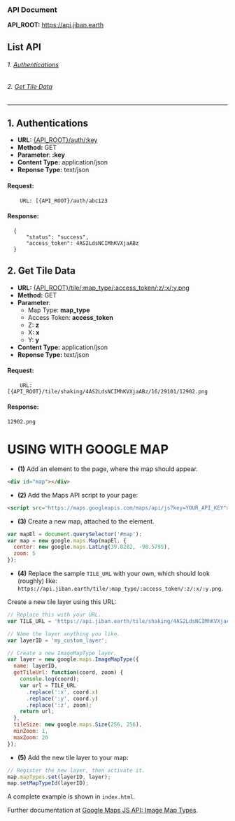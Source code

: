 ### API Document

**API_ROOT:** https://api.jiban.earth

## List API
###### 1. [Authentications](#1-authentications)
###### 2. [Get Tile Data](#2-get-tile-data)


***********************

## 1. Authentications
* **URL:** [{API_ROOT}/auth/:key](#)
* **Method:** GET
* **Parameter**: **:key**
* **Content Type:** application/json
* **Reponse Type:** text/json

#### Request: 
		URL: [{API_ROOT}/auth/abc123
#### Response:
    
  ```
	{
        "status": "success",
        "access_token": 4AS2LdsNCIMhKVXjaABz
    }
  ```
  
 ## 2. Get Tile Data
* **URL:** [{API_ROOT}/tile/:map_type/:access_token/:z/:x/:y.png](#)
* **Method:** GET
* **Parameter**:
    * Map Type: **map_type**
    * Access Token: **access_token**
    * Z: **z**
    * X: **x**
    * Y: **y**
* **Content Type:** application/json
* **Reponse Type:** text/json

#### Request: 
		URL: [{API_ROOT}/tile/shaking/4AS2LdsNCIMhKVXjaABz/16/29101/12902.png
#### Response:
    
  ```
  12902.png
  ```
  
  
# USING WITH GOOGLE MAP
* **(1)** Add an element to the page, where the map should appear. 
```html
<div id="map"></div>
```

* **(2)** Add the Maps API script to your page:

```html
<script src="https://maps.googleapis.com/maps/api/js?key=YOUR_API_KEY"></script>
```

* **(3)** Create a new map, attached to the element.

```javascript
var mapEl = document.querySelector('#map');
var map = new google.maps.Map(mapEl, {
  center: new google.maps.LatLng(39.8282, -98.5795),
  zoom: 5
});
```

* **(4)** Replace the sample `TILE_URL` with your own, which should look (roughly) like: `https://api.jiban.earth/tile/:map_type/:access_token/:z/:x/:y.png`.

Create a new tile layer using this URL:

```javascript
// Replace this with your URL.
var TILE_URL = 'https://api.jiban.earth/tile/shaking/4AS2LdsNCIMhKVXjaABz/:z/:x/:y.png';

// Name the layer anything you like.
var layerID = 'my_custom_layer';

// Create a new ImageMapType layer.
var layer = new google.maps.ImageMapType({
  name: layerID,
  getTileUrl: function(coord, zoom) {
    console.log(coord);
    var url = TILE_URL
      .replace(':x', coord.x)
      .replace(':y', coord.y)
      .replace(':z', zoom);
    return url;
  },
  tileSize: new google.maps.Size(256, 256),
  minZoom: 1,
  maxZoom: 20
});
```

* **(5)** Add the new tile layer to your map:

```javascript
// Register the new layer, then activate it.
map.mapTypes.set(layerID, layer);
map.setMapTypeId(layerID);
```

A complete example is shown in `index.html`.

Further documentation at [Google Maps JS API: Image Map Types](https://developers.google.com/maps/documentation/javascript/maptypes#ImageMapTypes).
